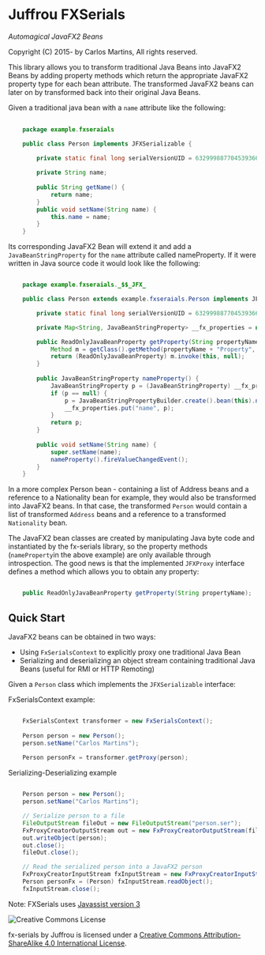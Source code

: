 Juffrou FXSerials
=================

_Automagical JavaFX2 Beans_

Copyright (C) 2015- by Carlos Martins, All rights reserved.

This library allows you to transform traditional Java Beans into JavaFX2 Beans by adding property methods which return the appropriate JavaFX2 property type for each bean attribute. The transformed JavaFX2 beans can later on by transformed back into their original Java Beans.

Given a traditional java bean with a `name` attribute like the following:

```java
	
	package example.fxseraials

	public class Person implements JFXSerializable {
	
		private static final long serialVersionUID = 6329998877045393661L;

		private String name;
	
		public String getName() {
			return name;
		}
		public void setName(String name) {
			this.name = name;
		}
	}
```

Its corresponding JavaFX2 Bean will extend it and add a `JavaBeanStringProperty` for the `name` attribute called nameProperty. If it were written in Java source code it would look like the following:

```java

	package example.fxseraials._$$_JFX_

	public class Person extends example.fxseraials.Person implements JFXProxy {

		private static final long serialVersionUID = 6329998877045393661L;

		private Map<String, JavaBeanStringProperty> __fx_properties = new HashMap<String, ReadOnlyJavaBeanProperty>();

		public ReadOnlyJavaBeanProperty getProperty(String propertyName) {
			Method m = getClass().getMethod(propertyName + "Property", null);
			return (ReadOnlyJavaBeanProperty) m.invoke(this, null);
		}
		
		public JavaBeanStringProperty nameProperty() {
			JavaBeanStringProperty p = (JavaBeanStringProperty) __fx_properties.get("name");
			if (p == null) {
				p = JavaBeanStringPropertyBuilder.create().bean(this).name("name").getter("getName").setter("setName").build();
				__fx_properties.put("name", p);
			}
			return p;
		}
		
		public void setName(String name) {
			super.setName(name);
			nameProperty().fireValueChangedEvent();
		}
	}

```

In a more complex Person bean - containing a list of Address beans and a reference to a Nationality bean for example, they would also be transformed into JavaFX2 beans. In that case, the transformed `Person` would contain a list of transformed `Address` beans and a reference to a transformed `Nationality` bean.

The JavaFX2 bean classes are created by manipulating Java byte code and instantiated by the fx-serials library, so the property methods (`nameProperty`in the above example) are only available through introspection. The good news is that the implemented `JFXProxy` interface defines a method which allows you to obtain any property:

```java

	public ReadOnlyJavaBeanProperty getProperty(String propertyName);
```

Quick Start
-----------

JavaFX2 beans can be obtained in two ways:

- Using `FxSerialsContext` to explicitly proxy one traditional Java Bean
- Serializing and deserializing an object stream containing traditional Java Beans (useful for RMI or HTTP Remoting)

Given a `Person` class which implements the `JFXSerializable` interface:


FxSerialsContext example:

```java

	FxSerialsContext transformer = new FxSerialsContext();
	
	Person person = new Person();
	person.setName("Carlos Martins");
	
	Person personFx = transformer.getProxy(person);
```

Serializing-Deserializing example

```java

	Person person = new Person();
	person.setName("Carlos Martins");

    // Serialize person to a file
	FileOutputStream fileOut = new FileOutputStream("person.ser");
	FxProxyCreatorOutputStream out = new FxProxyCreatorOutputStream(fileOut);
	out.writeObject(person);
	out.close();
	fileOut.close();

	// Read the serialized person into a JavaFX2 person
	FxProxyCreatorInputStream fxInputStream = new FxProxyCreatorInputStream(new FileInputStream("person.ser"););
    Person personFx = (Person) fxInputStream.readObject();
    fxInputStream.close();
```


Note: FXSerials uses [Javassist version 3](https://github.com/jboss-javassist/javassist "Javassist on Github")



![Creative Commons License](https://i.creativecommons.org/l/by-sa/4.0/88x31.png)

fx-serials by Juffrou is licensed under a [Creative Commons Attribution-ShareAlike 4.0 International License](http://creativecommons.org/licenses/by-sa/4.0).
